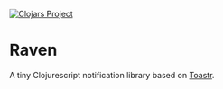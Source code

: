 [![Clojars Project](http://clojars.org/thinktopic/raven/latest-version.svg)](http://clojars.org/thinktopic/raven)

# Raven

A tiny Clojurescript notification library based on [Toastr](https://github.com/CodeSeven/toastr).
